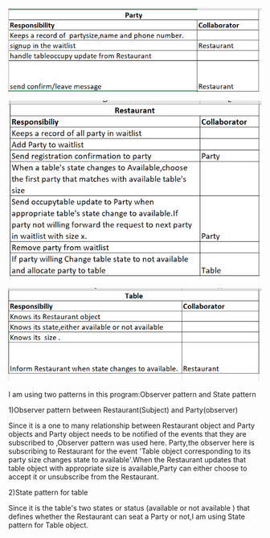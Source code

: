 


![](images/Party-CRC.PNG)

![](images/Restaurant-CRC.PNG)

![](images/Table-CRC.PNG)


I am using two patterns in this program:Observer pattern and State pattern

1)Observer pattern between Restaurant(Subject) and Party(observer)

Since it is a one to many relationship between Restaurant object and Party objects and Party object needs to be notified of the events that they are subscribed to ,Observer pattern was used here.
Party,the observer here is subscribing to Restaurant for the event 'Table object corresponding to its  party size changes state to available'.When the Restaurant updates that  table object with appropriate size is available,Party can either choose to accept it or unsubscribe from the Restaurant.

2)State pattern for table

Since it is the table's  two states or status (available or not available ) that defines whether the Restaurant can seat a Party or not,I am using State pattern for Table object.
